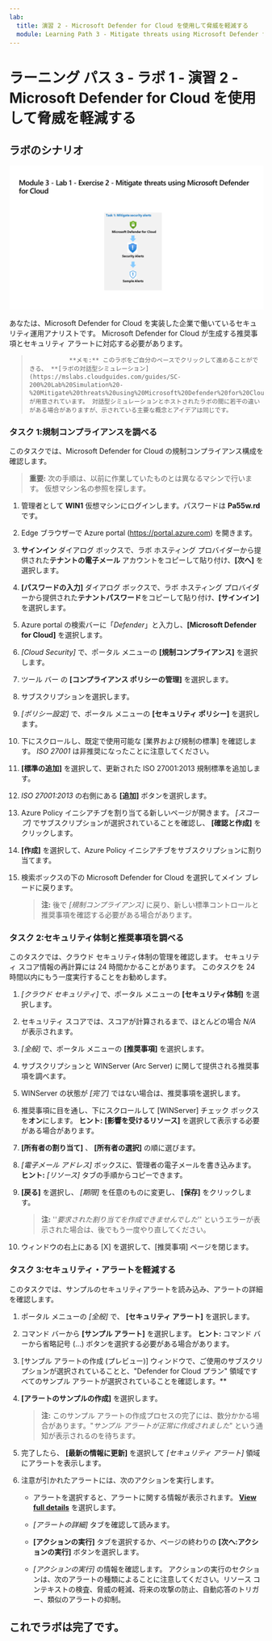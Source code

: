 ```yaml
---
lab:
  title: 演習 2 ‐ Microsoft Defender for Cloud を使用して脅威を軽減する
  module: Learning Path 3 - Mitigate threats using Microsoft Defender for Cloud
---
```


# ラーニング パス 3 ‐ ラボ 1 ‐ 演習 2 ‐ Microsoft Defender for Cloud を使用して脅威を軽減する

## ラボのシナリオ

![ラボの概要。](../Media/SC-200-Lab_Diagrams_Mod3_L1_Ex2.png)

あなたは、Microsoft Defender for Cloud を実装した企業で働いているセキュリティ運用アナリストです。 Microsoft Defender for Cloud が生成する推奨事項とセキュリティ アラートに対応する必要があります。

>                **メモ:** このラボをご自分のペースでクリックして進めることができる、 **[ラボの対話型シミュレーション](https://mslabs.cloudguides.com/guides/SC-200%20Lab%20Simulation%20-%20Mitigate%20threats%20using%20Microsoft%20Defender%20for%20Cloud)** が用意されています。 対話型シミュレーションとホストされたラボの間に若干の違いがある場合がありますが、示されている主要な概念とアイデアは同じです。 


### タスク 1:規制コンプライアンスを調べる

このタスクでは、Microsoft Defender for Cloud の規制コンプライアンス構成を確認します。 

>**重要:** 次の手順は、以前に作業していたものとは異なるマシンで行います。 仮想マシン名の参照を探します。

1. 管理者として **WIN1** 仮想マシンにログインします。パスワードは **Pa55w.rd** です。  

1. Edge ブラウザーで Azure portal (https://portal.azure.com) を開きます。

1. **サインイン** ダイアログ ボックスで、ラボ ホスティング プロバイダーから提供された**テナントの電子メール** アカウントをコピーして貼り付け、**[次へ]** を選択します。

1. **[パスワードの入力]** ダイアログ ボックスで、ラボ ホスティング プロバイダーから提供された**テナントパスワード**をコピーして貼り付け、**[サインイン]** を選択します。

1. Azure portal の検索バーに「*Defender*」と入力し、**[Microsoft Defender for Cloud]** を選択します。

1. *[Cloud Security]* で、ポータル メニューの **[規制コンプライアンス]** を選択します。

1. ツール バー の **[コンプライアンス ポリシーの管理]** を選択します。

1. サブスクリプションを選択します。

1. *[ポリシー設定]* で、ポータル メニューの **[セキュリティ ポリシー]** を選択します。

1. 下にスクロールし、既定で使用可能な [業界および規制の標準] を確認します。 *ISO 27001* は非推奨になったことに注意してください。

1. **[標準の追加]** を選択して、更新された ISO 27001:2013 規制標準を追加します。

1. *ISO 27001:2013* の右側にある **[追加]** ボタンを選択します。

1. Azure Policy イニシアチブを割り当てる新しいページが開きます。 *[スコープ]* でサブスクリプションが選択されていることを確認し、 **[確認と作成]** をクリックします。

1. **[作成]** を選択して、Azure Policy イニシアチブをサブスクリプションに割り当てます。

1. 検索ボックスの下の Microsoft Defender for Cloud を選択してメイン ブレードに戻ります。

    >**注:** 後で *[規制コンプライアンス]* に戻り、新しい標準コントロールと推奨事項を確認する必要がある場合があります。


### タスク 2:セキュリティ体制と推奨事項を調べる

このタスクでは、クラウド セキュリティ体制の管理を確認します。  セキュリティ スコア情報の再計算には 24 時間かかることがあります。 このタスクを 24 時間以内にもう一度実行することをお勧めします。

1. *[クラウド セキュリティ]* で、ポータル メニューの **[セキュリティ体制]** を選択します。

1. セキュリティ スコアでは、スコアが計算されるまで、ほとんどの場合 *N/A* が表示されます。

1. *[全般]* で、ポータル メニューの **[推奨事項]** を選択します。

1. サブスクリプションと WINServer (Arc Server) に関して提供される推奨事項を調べます。

1. WINServer の状態が *[完了]* ではない場合は、推奨事項を選択します。

1. 推奨事項に目を通し、下にスクロールして [WINServer] チェック ボックスを**オン**にします。 **ヒント:** **[影響を受けるリソース]** を選択して表示する必要がある場合があります。

1. **[所有者の割り当て]** 、 **[所有者の選択]** の順に選びます。

1. *[電子メール アドレス]* ボックスに、管理者の電子メールを書き込みます。 **ヒント:** *[リソース]* タブの手順からコピーできます。

1. **[戻る]** を選択し、 *[期限]* を任意のものに変更し、 **[保存]** をクリックします。

    >**注:** ''*要求された割り当てを作成できませんでした*'' というエラーが表示された場合は、後でもう一度やり直してください。

1. ウィンドウの右上にある [X] を選択して、[推奨事項] ページを閉じます。


### タスク 3:セキュリティ・アラートを軽減する

このタスクでは、サンプルのセキュリティアラートを読み込み、アラートの詳細を確認します。


1. ポータル メニューの *[全般]* で、 **[セキュリティ アラート]** を選択します。

1. コマンド バーから **[サンプル アラート]** を選択します。 **ヒント:** コマンド バーから省略記号 (...) ボタンを選択する必要がある場合があります。

1. [サンプル アラートの作成 (プレビュー)] ウィンドウで、ご使用のサブスクリプションが選択されていることと、"Defender for Cloud プラン" 領域ですべてのサンプル アラートが選択されていることを確認します。**

1. **[アラートのサンプルの作成]** を選択します。  

    >**注:** このサンプル アラートの作成プロセスの完了には、数分かかる場合があります。"*サンプル アラートが正常に作成されました*" という通知が表示されるのを待ちます。 

1. 完了したら、 **[最新の情報に更新]** を選択して *[セキュリティ アラート]* 領域にアラートを表示します。

1. 注意が引かれたアラートには、次のアクションを実行します。

    - アラートを選択すると、アラートに関する情報が表示されます。 **[View full details](完全な詳細を表示)** を選択します。

    - *[アラートの詳細]* タブを確認して読みます。

    - **[アクションの実行]** タブを選択するか、ページの終わりの **[次へ:アクションの実行]** ボタンを選択します。

    - *[アクションの実行]* の情報を確認します。 アクションの実行のセクションは、次のアラートの種類によることに注意してください。リソース コンテキストの検査、脅威の軽減、将来の攻撃の防止、自動応答のトリガー、類似のアラートの抑制。

## これでラボは完了です。
